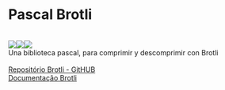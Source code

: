 # Pascal Brotli
<br/>
<a href=".\READMEPT.md"><img src="https://img.shields.io/badge/Traduzir-PT--BR-blue" /></a><a href=".\READMEES.md"><img src="https://img.shields.io/badge/Traducir-ES--ES-blue" /></a><a href=".\README.md"><img src="https://img.shields.io/badge/Translate-EN--US-blue" /></a>
<br/>
Una biblioteca pascal, para comprimir y descomprimir con Brotli
<br/><br/>
<a href="https://github.com/google/brotli/tree/master">Repositório Brotli - GitHUB</a><br/>
<a href="https://www.brotli.org">Documentação Brotli</a>